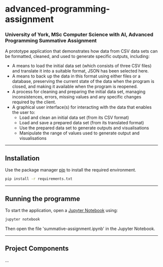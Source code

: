 # advanced-programming-assignment
### University of York, MSc Computer Science with AI, Advanced Programming Summative Assignment

A prototype application that demonstrates how data from CSV data sets can be formatted, cleaned, and used to generate specific outputs, including: 

* A means to load the initial data set (which consists of three CSV files) and translate it into a suitable format, JSON has been selected here. 
* A means to back up the data in this format using either files or a database, preserving the current state of the data when the program is closed, and making it available when the program is reopened.
* A process for cleaning and preparing the initial data set, managing inconsistences, errors, missing values and any specific changes required by the client.
* A graphical user interface(s) for interacting with the data that enables the user to:
    * Load and clean an initial data set (from its CSV format)
    * Load and save a prepared data set (from its translated format)
    * Use the prepared data set to generate outputs and visualisations
    * Manipulate the range of values used to generate output and visualisations

---

## Installation

Use the package manager [pip](https://pip.pypa.io/en/stable/) to install the required environment.

```bash
pip install -r requirements.txt
```

---

## Running the programme

To start the application, open a [Jupyter Notebook](https://jupyter.org/) using: 

```bash
jupyter notebook
```

Then open the file 'summative-assignment.ipynb' in the Jupyter Notebook.

--- 

## Project Components

...
